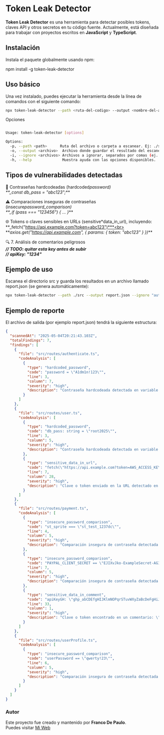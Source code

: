 # Token Leak Detector

**Token Leak Detector** es una herramienta para detectar posibles tokens, claves API y otros secretos en tu código fuente. Actualmente, está diseñada para trabajar con proyectos escritos en **JavaScript** y **TypeScript**.

## Instalación

Instala el paquete globalmente usando npm:

npm install -g token-leak-detector

## Uso básico

Una vez instalado, puedes ejecutar la herramienta desde la línea de comandos con el siguiente comando:

```bash
npx token-leak-detector --path <ruta-del-codigo> --output <nombre-del-archivo-de-reporte.json>
```

Opciones

```bash

Usage: token-leak-detector [options]

Options:
  -p, --path <path>      Ruta del archivo o carpeta a escanear. Ej: ./src
  -o, --output <archivo>  Archivo donde guardar el resultado del escaneo en formato JSON
  -i, --ignore <archivos> Archivos a ignorar, separados por comas (ej. "token.ts,secret.ts")
  -h, --help              Muestra ayuda con las opciones disponibles.

```

## Tipos de vulnerabilidades detectadas

🔐 Contraseñas hardcodeadas (hardcoded*password)<br>
\*\*\_const db_pass = "abc123";*\*\*

⚠️ Comparaciones inseguras de contraseñas (insecure*password_comparison)<br>
\*\*\_if (pass === "123456") { ... }*\*\*

🌐 Tokens o claves sensibles en URLs (sensitive*data_in_url), incluyendo:<br>
\*\*\_fetch("https://api.example.com?token=abc123")***<br>
**_axios.get("https://api.example.com", { params: { token: "abc123" } })_\*\*

🔍 7. Análisis de comentarios peligrosos<br>
**_// TODO: quitar esta key antes de subir<br>
// apiKey: "1234"_**

## Ejemplo de uso

Escanea el directorio src y guarda los resultados en un archivo llamado report.json (se genera automáticamente):

```bash
npx token-leak-detector --path ./src --output report.json --ignore "authConfig.ts"
```

## Ejemplo de reporte

El archivo de salida (por ejemplo report.json) tendrá la siguiente estructura:

```json
{
  "scannedAt": "2025-05-04T20:21:43.103Z",
  "totalFindings": 7,
  "findings": [
    {
      "file": "src/routes/authenticate.ts",
      "codeAnalysis": [
        {
          "type": "hardcoded_password",
          "code": "password = \"A1dm1n!123\"",
          "line": 3,
          "column": 7,
          "severity": "high",
          "description": "Contraseña hardcodeada detectada en variable \"password\""
        }
      ]
    },
    {
      "file": "src/routes/user.ts",
      "codeAnalysis": [
        {
          "type": "hardcoded_password",
          "code": "db_pass: string = \"root2025\"",
          "line": 3,
          "column": 5,
          "severity": "high",
          "description": "Contraseña hardcodeada detectada en variable \"db_pass\""
        },
        {
          "type": "sensitive_data_in_url",
          "code": "fetch(\"https://api.example.com?token=AWS_ACCESS_KEY_ID=AKIAIOSFODNN7EXAMPLE\")",
          "line": 7,
          "column": 28,
          "severity": "high",
          "description": "Clave o token enviado en la URL detectado en la llamada fetch"
        }
      ]
    },
    {
      "file": "src/routes/payment.ts",
      "codeAnalysis": [
        {
          "type": "insecure_password_comparison",
          "code": "st_sprite === \"st_test_1237dc\"",
          "line": 4,
          "column": 5,
          "severity": "high",
          "description": "Comparación insegura de contraseña detectada: \"st_test_1237dc\""
        },
        {
          "type": "insecure_password_comparison",
          "code": "PAYPAL_CLIENT_SECRET == \"EJIXvJko-ExampleSecret-AGIXJAI01\"",
          "line": 7,
          "column": 5,
          "severity": "high",
          "description": "Comparación insegura de contraseña detectada: \"EJIXvJko-ExampleSecret-AGIXJAI01\""
        },
        {
          "type": "sensitive_data_in_comment",
          "code": "apiKeyGH: \"ghp_abCDEfgHIJKlmNOPqrSTuvWXyZaBcDeFgHiJ\"",
          "line": 33,
          "column": 1,
          "severity": "high",
          "description": "Clave o token encontrado en un comentario: \"apiKeyGH: \"ghp_abCDEfgHIJKlmNOPqrSTuvWXyZaBcDeFgHiJ\"\""
        }
      ]
    },
    {
      "file": "src/routes/userProfile.ts",
      "codeAnalysis": [
        {
          "type": "insecure_password_comparison",
          "code": "userPassword == \"qwerty!23\"",
          "line": 6,
          "column": 5,
          "severity": "high",
          "description": "Comparación insegura de contraseña detectada: \"qwerty!23\""
        }
      ]
    }
  ]
}
```

### Autor

Este proyecto fue creado y mantenido por **Franco De Paulo**.<br>
Puedes visitar [Mi Web](https://frandepe.vercel.app/)
